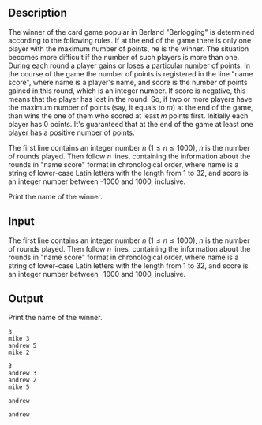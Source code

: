 ## Description

<div><p>The winner of the card game popular in Berland "Berlogging" is determined according to the following rules. If at the end of the game there is only one player with the maximum number of points, he is the winner. The situation becomes more difficult if the number of such players is more than one. During each round a player gains or loses a particular number of points. In the course of the game the number of points is registered in the line "<span class="tex-font-style-tt">name score</span>", where <span class="tex-font-style-tt">name</span> is a player's name, and <span class="tex-font-style-tt">score</span> is the number of points gained in this round, which is an integer number. If score is negative, this means that the player has lost in the round. So, if two or more players have the maximum number of points (say, it equals to <span class="tex-span"><i>m</i></span>) at the end of the game, than wins the one <span class="tex-font-style-it">of them</span> who scored at least <span class="tex-span"><i>m</i></span> points first. Initially each player has 0 points. It's guaranteed that at the end of the game at least one player has a positive number of points.</p></div><div class="input-specification"><p>The first line contains an integer number <span class="tex-span"><i>n</i></span> (<span class="tex-span">1  ≤  <i>n</i>  ≤  1000</span>), <span class="tex-span"><i>n</i></span> is the number of rounds played. Then follow <span class="tex-span"><i>n</i></span> lines, containing the information about the rounds in "<span class="tex-font-style-tt">name score</span>" format in chronological order, where <span class="tex-font-style-tt">name</span> is a string of lower-case Latin letters with the length from 1 to 32, and <span class="tex-font-style-tt">score</span> is an integer number between -1000 and 1000, inclusive.</p></div><div class="output-specification"><p>Print the name of the winner.</p></div>

## Input

<p>The first line contains an integer number <span class="tex-span"><i>n</i></span> (<span class="tex-span">1  ≤  <i>n</i>  ≤  1000</span>), <span class="tex-span"><i>n</i></span> is the number of rounds played. Then follow <span class="tex-span"><i>n</i></span> lines, containing the information about the rounds in "<span class="tex-font-style-tt">name score</span>" format in chronological order, where <span class="tex-font-style-tt">name</span> is a string of lower-case Latin letters with the length from 1 to 32, and <span class="tex-font-style-tt">score</span> is an integer number between -1000 and 1000, inclusive.</p>

## Output

<p>Print the name of the winner.</p>





```input1
3
mike 3
andrew 5
mike 2

```




```input2
3
andrew 3
andrew 2
mike 5

```




```output1
andrew

```




```output2
andrew

```


